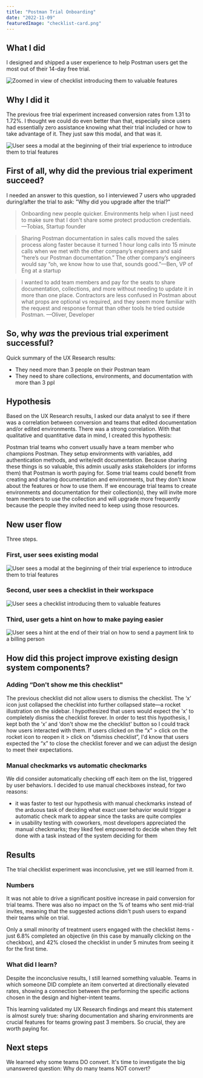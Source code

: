 ```yaml
---
title: "Postman Trial Onboarding"
date: "2022-11-09"
featuredImage: "checklist-card.png"
---
```


## What I did
I designed and shipped a user experience to help Postman users get the most out of their 14-day free trial.

![Zoomed in view of checklist introducing them to valuable features](checklist-card.png)

## Why I did it
The previous free trial experiment increased conversion rates from 1.31 to 1.72%. I thought we could do even better than that, especially since users had essentially zero assistance knowing what their trial included or how to take advantage of it. They just saw this modal, and that was it.

![User sees a modal at the beginning of their trial experience to introduce them to trial features](trial-start.png)

## First of all, why did the previous trial experiment succeed?
I needed an answer to this question, so I interviewed 7 users who upgraded during/after the trial to ask: "Why did you upgrade after the trial?" 

> Onboarding new people quicker. Environments help when I just need to make sure that I don't share some protect production credentials.
—Tobias, Startup founder

> Sharing Postman documentation in sales calls moved the sales process along faster because it turned 1 hour long calls into 15 minute calls when we met with the other company’s engineers and said “here’s our Postman documentation.” The other company’s engineers would say “oh, we know how to use that, sounds good.”—Ben, VP of Eng at a startup

> I wanted to add team members and pay for the seats to share documentation, collections, and more without needing to update it in more than one place. Contractors are less confused in Postman about what props are optional vs required, and they seem more familiar with the request and response format than other tools he tried outside Postman. —Oliver, Developer

## So, why *was* the previous trial experiment successful?
Quick summary of the UX Research results:
- They need more than 3 people on their Postman team
- They need to share collections, environments, and documentation with more than 3 ppl

## Hypothesis
Based on the UX Research results, I asked our data analyst to see if there was a correlation between conversion and teams that edited documentation and/or edited environments. There was a strong correlation. With that qualitative and quantitative data in mind, I created this hypothesis:

Postman trial teams who convert usually have a team member who champions Postman. They setup environments with variables, add authentication methods, and write/edit documentation. Because sharing these things is so valuable, this admin usually asks stakeholders (or informs them) that Postman is worth paying for. Some trial teams could benefit from creating and sharing documentation and environments, but they don't know about the features or how to use them. If we encourage trial teams to create environments and documentation for their collection(s), they will invite more team members to use the collection and will upgrade more frequently because the people they invited need to keep using those resources.

## New user flow
Three steps.
### First, user sees existing modal
![User sees a modal at the beginning of their trial experience to introduce them to trial features](trial-start.png)
### Second, user sees a checklist in their workspace
![User sees a checklist introducing them to valuable features](checklist-default-state.png)
### Third, user gets a hint on how to make paying easier
![User sees a hint at the end of their trial on how to send a payment link to a billing person](trial-end.png)

## How did this project improve existing design system components?

### Adding “Don't show me this checklist"
The previous checklist did not allow users to dismiss the checklist. The ‘x’ icon just collapsed the checklist into further collapsed state—a rocket illustration on the sidebar. I hypothesized that users would expect the 'x' to completely dismiss the checklist forever. In order to test this hypothesis, I kept both the ‘x’ and ‘don't show me the checklist' button so I could track how users interacted with them. If users clicked on the “x” > click on the rocket icon to reopen it > click on “dismiss checklist”, I'd know that users expected the “x” to close the checklist forever and we can adjust the design to meet their expectations.

### Manual checkmarks vs automatic checkmarks
We did consider automatically checking off each item on the list, triggered by user behaviors. I decided to use manual checkboxes instead, for two reasons:
- it was faster to test our hypothesis with manual checkmarks instead of the arduous task of deciding what exact user behavior would trigger a automatic check mark to appear since the tasks are quite complex
- in usability testing with coworkers, most developers appreciated the manual checkmarks; they liked feel empowered to decide when they felt done with a task instead of the system deciding for them

## Results
The trial checklist experiment was inconclusive, yet we still learned from it.

### Numbers
It was not able to drive a significant positive increase in paid conversion for trial teams. There was also no impact on the % of teams who sent mid-trial invites, meaning that the suggested actions didn't push users to expand their teams while on trial.

Only a small minority of treatment users engaged with the checklist items - just 6.8% completed an objective (in this case by manually clicking on the checkbox), and 42% closed the checklist in under 5 minutes from seeing it for the first time.

### What did I learn?
Despite the inconclusive results, I still learned something valuable. Teams in which someone DID complete an item converted at directionally elevated rates, showing a connection between the performing the specific actions chosen in the design and higher-intent teams. 

This learning validated my UX Research findings and meant this statement is almost surely true: sharing documentation and sharing environments are crucial features for teams growing past 3 members. So crucial, they are worth paying for.

## Next steps
We learned why some teams DO convert. It's time to investigate the big unanswered question: Why do many teams NOT convert?


